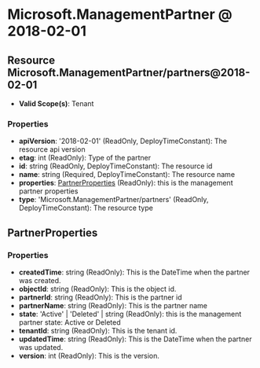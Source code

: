 # Microsoft.ManagementPartner @ 2018-02-01

## Resource Microsoft.ManagementPartner/partners@2018-02-01
* **Valid Scope(s)**: Tenant
### Properties
* **apiVersion**: '2018-02-01' (ReadOnly, DeployTimeConstant): The resource api version
* **etag**: int (ReadOnly): Type of the partner
* **id**: string (ReadOnly, DeployTimeConstant): The resource id
* **name**: string (Required, DeployTimeConstant): The resource name
* **properties**: [PartnerProperties](#partnerproperties) (ReadOnly): this is the management partner properties
* **type**: 'Microsoft.ManagementPartner/partners' (ReadOnly, DeployTimeConstant): The resource type

## PartnerProperties
### Properties
* **createdTime**: string (ReadOnly): This is the DateTime when the partner was created.
* **objectId**: string (ReadOnly): This is the object id.
* **partnerId**: string (ReadOnly): This is the partner id
* **partnerName**: string (ReadOnly): This is the partner name
* **state**: 'Active' | 'Deleted' | string (ReadOnly): this is the management partner state: Active or Deleted
* **tenantId**: string (ReadOnly): This is the tenant id.
* **updatedTime**: string (ReadOnly): This is the DateTime when the partner was updated.
* **version**: int (ReadOnly): This is the version.

